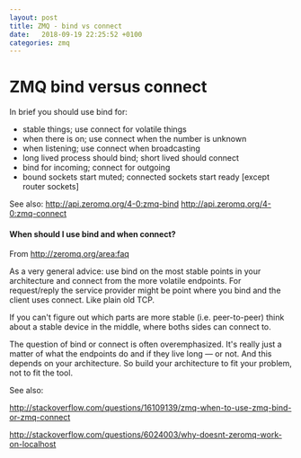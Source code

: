 ```yaml
---
layout: post
title: ZMQ - bind vs connect
date:   2018-09-19 22:25:52 +0100
categories: zmq
---
```

ZMQ bind versus connect
=======================

In brief you should use bind for:
- stable things; use connect for volatile things
- when there is on; use connect when the number is unknown
- when listening;  use connect when broadcasting
- long lived process should bind; short lived should connect
- bind for incoming; connect for outgoing
- bound sockets start muted; connected sockets start ready \[except router
sockets\]

See also: 
http://api.zeromq.org/4-0:zmq-bind
http://api.zeromq.org/4-0:zmq-connect

#### When should I use bind and when connect?

From <http://zeromq.org/area:faq>

As a very general advice: use bind on the most stable points in your architecture and connect from the more volatile endpoints. For request/reply the service provider might be point where you bind and the client uses connect. Like plain old TCP.

If you can't figure out which parts are more stable (i.e. peer-to-peer) think about a stable device in the middle, where boths sides can connect to.

The question of bind or connect is often overemphasized. It's really just a matter of what the endpoints do and if they live long — or not. And this depends on your architecture. So build your architecture to fit your problem, not to fit the tool.

See also:

http://stackoverflow.com/questions/16109139/zmq-when-to-use-zmq-bind-or-zmq-connect

http://stackoverflow.com/questions/6024003/why-doesnt-zeromq-work-on-localhost
